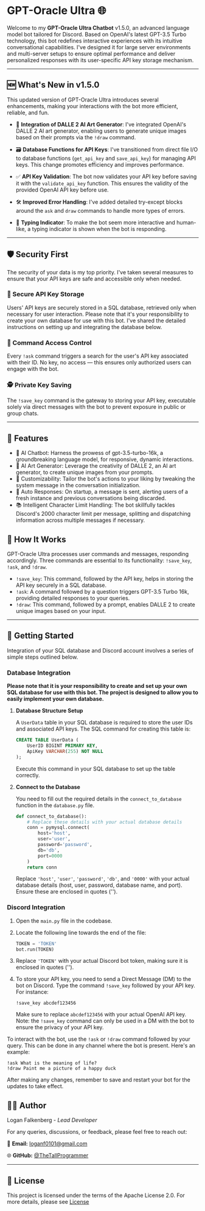 # GPT-Oracle Ultra 🌐

Welcome to my **GPT-Oracle Ultra Chatbot** v1.5.0, an advanced language model bot tailored for Discord. Based on OpenAI's latest GPT-3.5 Turbo technology, this bot redefines interactive experiences with its intuitive conversational capabilities. I've designed it for large server environments and multi-server setups to ensure optimal performance and deliver personalized responses with its user-specific API key storage mechanism.

---

## 🆕 What's New in v1.5.0

This updated version of GPT-Oracle Ultra introduces several enhancements, making your interactions with the bot more efficient, reliable, and fun.

- 🎨 **Integration of DALLE 2 AI Art Generator**: I've integrated OpenAI's DALLE 2 AI art generator, enabling users to generate unique images based on their prompts via the `!draw` command.

- 🗃️ **Database Functions for API Keys**: I've transitioned from direct file I/O to database functions (`get_api_key` and `save_api_key`) for managing API keys. This change promotes efficiency and improves performance.

- ✅ **API Key Validation**: The bot now validates your API key before saving it with the `validate_api_key` function. This ensures the validity of the provided OpenAI API key before use.

- 🛠️ **Improved Error Handling**: I've added detailed try-except blocks around the `ask` and `draw` commands to handle more types of errors.

- 💬 **Typing Indicator**: To make the bot seem more interactive and human-like, a typing indicator is shown when the bot is responding.
---

## 🛡️ Security First

The security of your data is my top priority. I've taken several measures to ensure that your API keys are safe and accessible only when needed. 

### 🔑 Secure API Key Storage

Users' API keys are securely stored in a SQL database, retrieved only when necessary for user interaction. Please note that it's your responsibility to create your own database for use with this bot. I've shared the detailed instructions on setting up and integrating the database below.

### 🚦 Command Access Control

Every `!ask` command triggers a search for the user's API key associated with their ID. No key, no access — this ensures only authorized users can engage with the bot. 

### 🕵️ Private Key Saving

The `!save_key` command is the gateway to storing your API key, executable solely via direct messages with the bot to prevent exposure in public or group chats. 

---

## 🌟 Features 

- 🧠 AI Chatbot: Harness the prowess of gpt-3.5-turbo-16k, a groundbreaking language model, for responsive, dynamic interactions.
- 🎨 AI Art Generator: Leverage the creativity of DALLE 2, an AI art generator, to create unique images from your prompts.
- 🔨 Customizability: Tailor the bot's actions to your liking by tweaking the system message in the conversation initialization.
- 🚀 Auto Responses: On startup, a message is sent, alerting users of a fresh instance and previous conversations being discarded.
- 📚 Intelligent Character Limit Handling: The bot skillfully tackles Discord's 2000 character limit per message, splitting and dispatching information across multiple messages if necessary.

## 📘 How It Works 

GPT-Oracle Ultra processes user commands and messages, responding accordingly. Three commands are essential to its functionality: `!save_key`, `!ask`, and `!draw`.

- `!save_key`: This command, followed by the API key, helps in storing the API key securely in a SQL database.
- `!ask`: A command followed by a question triggers GPT-3.5 Turbo 16k, providing detailed responses to your queries.
- `!draw`: This command, followed by a prompt, enables DALLE 2 to create unique images based on your input.

---

## 🚀 Getting Started 

Integration of your SQL database and Discord account involves a series of simple steps outlined below.

### Database Integration

**Please note that it is your responsibility to create and set up your own SQL database for use with this bot. The project is designed to allow you to easily implement your own database.**

1. **Database Structure Setup**

    A `UserData` table in your SQL database is required to store the user IDs and associated API keys. The SQL command for creating this table is:

    ```sql
    CREATE TABLE UserData (
        UserID BIGINT PRIMARY KEY,
        ApiKey VARCHAR(255) NOT NULL
    );
    ```

    Execute this command in your SQL database to set up the table correctly.

2. **Connect to the Database**

    You need to fill out the required details in the `connect_to_database` function in the `database.py` file.

    ```python
    def connect_to_database():
        # Replace these details with your actual database details
        conn = pymysql.connect(
            host='host',
            user='user',
            password='password',
            db='db',
            port=0000
        )
        return conn
    ```

    Replace `'host'`, `'user'`, `'password'`, `'db'`, and `'0000'` with your actual database details (host, user, password, database name, and port). Ensure these are enclosed in quotes ('').

### Discord Integration

1. Open the `main.py` file in the codebase.
2. Locate the following line towards the end of the file:

    ```python
    TOKEN = 'TOKEN'
    bot.run(TOKEN)
    ```

3. Replace `'TOKEN'` with your actual Discord bot token, making sure it is enclosed in quotes ('').

2. To store your API key, you need to send a Direct Message (DM) to the bot on Discord. Type the command `!save_key` followed by your API key. For instance:

    ```
    !save_key abcdef123456
    ```

   Make sure to replace `abcdef123456` with your actual OpenAI API key. Note: the `!save_key` command can only be used in a DM with the bot to ensure the privacy of your API key.

To interact with the bot, use the `!ask` or `!draw` command followed by your query. This can be done in any channel where the bot is present. Here's an example:


    !ask What is the meaning of life?
    !draw Paint me a picture of a happy duck


After making any changes, remember to save and restart your bot for the updates to take effect.


## 👨‍💻 Author 

Logan Falkenberg - *Lead Developer*

For any queries, discussions, or feedback, please feel free to reach out:

📧 **Email:** [loganf0101@gmail.com](mailto:loganf0101@gmail.com) 

🌐 **GitHub:** [@TheTallProgrammer](https://github.com/TheTallProgrammer)

---

## 📜 License 

This project is licensed under the terms of the Apache License 2.0. For more details, please see [License](../LICENSE)
